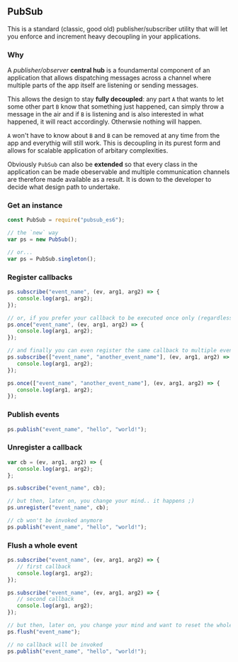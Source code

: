 ## PubSub

This is a standard (classic, good old) publisher/subscriber utility that will let you enforce and increment heavy decoupling in your applications.

### Why

A _publisher/observer_ **central hub** is a foundamental component of an application that allows dispatching messages across a channel where multiple parts of the app itself are listening or sending messages.

This allows the design to stay **fully decoupled**: any part `A` that wants to let some other part `B` know that something just happened, can simply throw a message in the air and if `B` is listening and is also interested in what happened, it will react accordingly. Otherwsie nothing will happen. 

`A` won't have to know about `B` and `B` can be removed at any time from the app and everythig will still work. This is decoupling in its purest form and allows for scalable application of arbitary complexities.

Obviously `PubSub` can also be **extended** so that every class in the application can be made obeservable and multiple communication channels are therefore made available as a result. It is down to the developer to decide what design path to undertake.

### Get an instance

```js
const PubSub = require("pubsub_es6");

// the `new` way
var ps = new PubSub();

// or...
var ps = PubSub.singleton();  
```

### Register callbacks

```js
ps.subscribe("event_name", (ev, arg1, arg2) => {
   console.log(arg1, arg2);
});

// or, if you prefer your callback to be executed once only (regardless of the number of times the event is published)...
ps.once("event_name", (ev, arg1, arg2) => {
   console.log(arg1, arg2);
});

// and finally you can even register the same callback to multiple events
ps.subscribe(["event_name", "another_event_name"], (ev, arg1, arg2) => {
   console.log(arg1, arg2);
});

ps.once(["event_name", "another_event_name"], (ev, arg1, arg2) => {
   console.log(arg1, arg2);
});
```

### Publish events

```js
ps.publish("event_name", "hello", "world!");
```

### Unregister a callback

```js
var cb = (ev, arg1, arg2) => {
   console.log(arg1, arg2);
};

ps.subscribe("event_name", cb);

// but then, later on, you change your mind.. it happens ;)
ps.unregister("event_name", cb);

// cb won't be invoked anymore
ps.publish("event_name", "hello", "world!");
```

### Flush a whole event

```js
ps.subscribe("event_name", (ev, arg1, arg2) => {
   // first callback
   console.log(arg1, arg2);
});

ps.subscribe("event_name", (ev, arg1, arg2) => {
   // second callback
   console.log(arg1, arg2);
});

// but then, later on, you change your mind and want to reset the whole thing
ps.flush("event_name");

// no callback will be invoked
ps.publish("event_name", "hello", "world!");
```